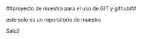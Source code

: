 ##proyecto de muestra para el uso de GIT y github##

esto solo es un reporsitorio de muestra 

Salu2

